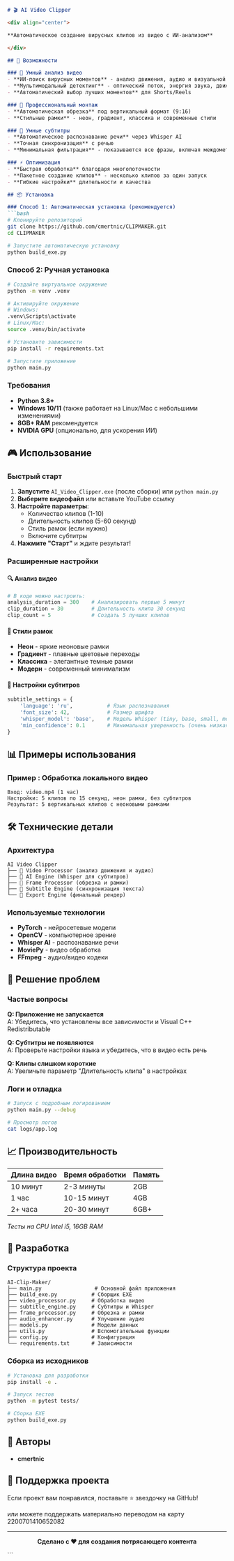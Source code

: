 ```markdown
# 🎬 AI Video Clipper

<div align="center">

**Автоматическое создание вирусных клипов из видео с ИИ-анализом**

</div>

## 🚀 Возможности

### 🎯 Умный анализ видео
- **ИИ-поиск вирусных моментов** - анализ движения, аудио и визуальной активности
- **Мультимодальный детектинг** - оптический поток, энергия звука, движение объектов
- **Автоматический выбор лучших моментов** для Shorts/Reels

### 🎨 Профессиональный монтаж
- **Автоматическая обрезка** под вертикальный формат (9:16)
- **Стильные рамки** - неон, градиент, классика и современные стили

### 📝 Умные субтитры
- **Автоматическое распознавание речи** через Whisper AI
- **Точная синхронизация** с речью
- **Минимальная фильтрация** - показываются все фразы, включая междометия

### ⚡ Оптимизация
- **Быстрая обработка** благодаря многопоточности
- **Пакетное создание клипов** - несколько клипов за один запуск
- **Гибкие настройки** длительности и качества

## 📦 Установка

### Способ 1: Автоматическая установка (рекомендуется)
```bash
# Клонируйте репозиторий
git clone https://github.com/cmertnic/CLIPMAKER.git
cd CLIPMAKER

# Запустите автоматическую установку
python build_exe.py
```

### Способ 2: Ручная установка
```bash
# Создайте виртуальное окружение
python -m venv .venv

# Активируйте окружение
# Windows:
.venv\Scripts\activate
# Linux/Mac:
source .venv/bin/activate

# Установите зависимости
pip install -r requirements.txt

# Запустите приложение
python main.py
```

### Требования
- **Python 3.8+**
- **Windows 10/11** (также работает на Linux/Mac с небольшими изменениями)
- **8GB+ RAM** рекомендуется
- **NVIDIA GPU** (опционально, для ускорения ИИ)

## 🎮 Использование

### Быстрый старт
1. **Запустите** `AI_Video_Clipper.exe` (после сборки) или `python main.py`
2. **Выберите видеофайл** или вставьте YouTube ссылку
3. **Настройте параметры**:
   - Количество клипов (1-10)
   - Длительность клипов (5-60 секунд)
   - Стиль рамок (если нужно)
   - Включите субтитры
4. **Нажмите "Старт"** и ждите результат!

### Расширенные настройки

#### 🔍 Анализ видео
```python
# В коде можно настроить:
analysis_duration = 300    # Анализировать первые 5 минут
clip_duration = 30         # Длительность клипа 30 секунд
clip_count = 5             # Создать 5 лучших клипов
```

#### 🎨 Стили рамок
- **Неон** - яркие неоновые рамки
- **Градиент** - плавные цветовые переходы  
- **Классика** - элегантные темные рамки
- **Модерн** - современный минимализм

#### 📝 Настройки субтитров
```python
subtitle_settings = {
    'language': 'ru',           # Язык распознавания
    'font_size': 42,            # Размер шрифта
    'whisper_model': 'base',    # Модель Whisper (tiny, base, small, medium, large)
    'min_confidence': 0.1       # Минимальная уверенность (очень низкая для всех фраз)
}
```

## 📊 Примеры использования

### Пример : Обработка локального видео
```
Вход: video.mp4 (1 час)
Настройки: 5 клипов по 15 секунд, неон рамки, без субтитров  
Результат: 5 вертикальных клипов с неоновыми рамками
```

## 🛠️ Технические детали

### Архитектура
```
AI Video Clipper
├── 🎥 Video Processor (анализ движения и аудио)
├── 🤖 AI Engine (Whisper для субтитров)
├── 🎨 Frame Processor (обрезка и рамки)
├── 📝 Subtitle Engine (синхронизация текста)
└── 🚀 Export Engine (финальный рендер)
```

### Используемые технологии
- **PyTorch** - нейросетевые модели
- **OpenCV** - компьютерное зрение
- **Whisper AI** - распознавание речи
- **MoviePy** - видео обработка
- **FFmpeg** - аудио/видео кодеки

## 🐛 Решение проблем

### Частые вопросы

**Q: Приложение не запускается**  
A: Убедитесь, что установлены все зависимости и Visual C++ Redistributable

**Q: Субтитры не появляются**  
A: Проверьте настройки языка и убедитесь, что в видео есть речь

**Q: Клипы слишком короткие**  
A: Увеличьте параметр "Длительность клипа" в настройках

### Логи и отладка
```bash
# Запуск с подробным логированием
python main.py --debug

# Просмотр логов
cat logs/app.log
```

## 📈 Производительность

| Длина видео | Время обработки | Память |
|-------------|-----------------|---------|
| 10 минут    | 2-3 минуты      | 2GB     |
| 1 час       | 10-15 минут     | 4GB     |
| 2+ часа     | 20-30 минут     | 6GB+    |

*Тесты на CPU Intel i5, 16GB RAM*

## 🤝 Разработка

### Структура проекта
```
AI-Clip-Maker/
├── main.py                 # Основной файл приложения
├── build_exe.py           # Сборщик EXE
├── video_processor.py     # Обработка видео
├── subtitle_engine.py     # Субтитры и Whisper
├── frame_processor.py     # Обрезка и рамки
├── audio_enhancer.py      # Улучшение аудио
├── models.py              # Модели данных
├── utils.py               # Вспомогательные функции
├── config.py              # Конфигурация
└── requirements.txt       # Зависимости
```

### Сборка из исходников
```bash
# Установка для разработки
pip install -e .

# Запуск тестов
python -m pytest tests/

# Сборка EXE
python build_exe.py
```

## 👥 Авторы

- **cmertnic** 

## 🌟 Поддержка проекта

Если проект вам понравился, поставьте ⭐ звездочку на GitHub! 

или можете поддержать материально переводом на карту 2200701410652082

---

<div align="center">

**Сделано с ❤️ для создания потрясающего контента**

</div>
```
